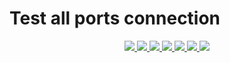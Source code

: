 # Test all ports connection

<!--
<p align="center">
    <a href="https://github.com/matichewer/test-all-ports-connection/actions"> <img src="https://github.com/matichewer/test-all-ports-connection/actions/workflows/shellcheck.yml/badge.svg?event=push"></a>    
    <a href="https://github.com/matichewer/test-all-ports-connection/issues"><img src="https://img.shields.io/github/issues/matichewer/test-all-ports-connection?style=flat-square&color=red&label=open&query=is%3Aopen"></a> 
    <a href="https://github.com/matichewer/test-all-ports-connection/issues?q=is%3Aissue+is%3Aclosed+"><img src="https://img.shields.io/github/issues-closed/matichewer/test-all-ports-connection?style=flat-square&color=success&label=closed&query=is%3Aclosed"></a>
    <a href="https://github.com/matichewer/test-all-ports-connection/stargazers"><img src="https://img.shields.io/github/stars/matichewer/test-all-ports-connection?color=success&style=flat"></a>    
    <a href="https://github.com/matichewer/test-all-ports-connection/forks"><img src="https://img.shields.io/github/forks/matichewer/test-all-ports-connection?color=blue&style=flat"></a>
    <a href="https://github.com/matichewer/test-all-ports-connection/contributors"><img src="https://img.shields.io/github/contributors/matichewer/test-all-ports-connection?color=blue&style=flat"></a>
    <a><img src="https://img.shields.io/github/repo-size/matichewer/test-all-ports-connection?color=blue&style=flat"></a>   
</p>
-->


<p align="center">
    <a href="https://github.com/matichewer/test-all-ports-connection/actions" target="_blank">
        <img src="https://github.com/matichewer/test-all-ports-connection/actions/workflows/shellcheck.yml/badge.svg?event=push">
    </a>    
    <a href="https://github.com/matichewer/test-all-ports-connection/issues" target="_blank">
        <img src="https://img.shields.io/github/issues/matichewer/test-all-ports-connection?style=flat-square&color=red&label=open&query=is%3Aopen">
    </a> 
    <a href="https://github.com/matichewer/test-all-ports-connection/issues?q=is%3Aissue+is%3Aclosed+" target="_blank">
        <img src="https://img.shields.io/github/issues-closed/matichewer/test-all-ports-connection?style=flat-square&color=success&label=closed&query=is%3Aclosed">
    </a>
    <a href="https://github.com/matichewer/test-all-ports-connection/stargazers" target="_blank">
        <img src="https://img.shields.io/github/stars/matichewer/test-all-ports-connection?color=success&style=flat">
    </a>    
    <a href="https://github.com/matichewer/test-all-ports-connection/forks" target="_blank">
        <img src="https://img.shields.io/github/forks/matichewer/test-all-ports-connection?color=blue&style=flat">
    </a>
    <a href="https://github.com/matichewer/test-all-ports-connection/contributors" target="_blank">
        <img src="https://img.shields.io/github/contributors/matichewer/test-all-ports-connection?color=blue&style=flat">
    </a>
    <a target="_blank">
        <img src="https://img.shields.io/github/repo-size/matichewer/test-all-ports-connection?color=blue&style=flat">
    </a>   
</p>
